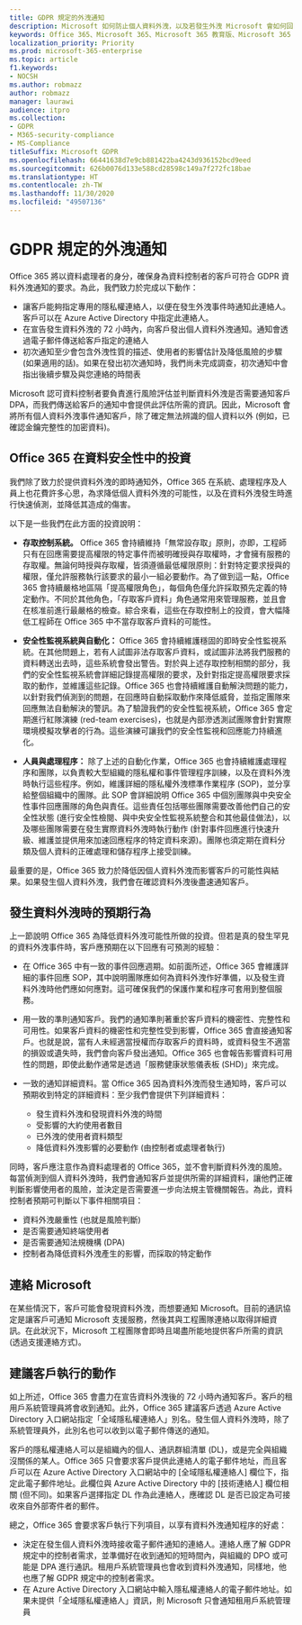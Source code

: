 ```yaml
---
title: GDPR 規定的外洩通知
description: Microsoft 如何防止個人資料外洩，以及若發生外洩 Microsoft 會如何回應和通知您。
keywords: Office 365、Microsoft 365、Microsoft 365 教育版、Microsoft 365 文件、GDPR
localization_priority: Priority
ms.prod: microsoft-365-enterprise
ms.topic: article
f1.keywords:
- NOCSH
ms.author: robmazz
author: robmazz
manager: laurawi
audience: itpro
ms.collection:
- GDPR
- M365-security-compliance
- MS-Compliance
titleSuffix: Microsoft GDPR
ms.openlocfilehash: 66441638d7e9cb881422ba4243d936152bcd9eed
ms.sourcegitcommit: 626b0076d133e588cd28598c149a7f272fc18bae
ms.translationtype: HT
ms.contentlocale: zh-TW
ms.lasthandoff: 11/30/2020
ms.locfileid: "49507136"
---
```

# <a name="breach-notification-under-the-gdpr"></a>GDPR 規定的外洩通知

Office 365 將以資料處理者的身分，確保身為資料控制者的客戶可符合 GDPR 資料外洩通知的要求。為此，我們致力於完成以下動作：

- 讓客戶能夠指定專用的隱私權連絡人，以便在發生外洩事件時通知此連絡人。客戶可以在 Azure Active Directory 中指定此連絡人。
- 在宣告發生資料外洩的 72 小時內，向客戶發出個人資料外洩通知。通知會透過電子郵件傳送給客戶指定的連絡人
- 初次通知至少會包含外洩性質的描述、使用者的影響估計及降低風險的步驟 (如果適用的話)。如果在發出初次通知時，我們尚未完成調查，初次通知中會指出後續步驟及與您連絡的時間表

Microsoft 認可資料控制者要負責進行風險評估並判斷資料外洩是否需要通知客戶 DPA，而我們傳送給客戶的通知中會提供此評估所需的資訊。因此，Microsoft 會將所有個人資料外洩事件通知客戶，除了確定無法辨識的個人資料以外 (例如，已確認金鑰完整性的加密資料)。

## <a name="office-365-investments-in-data-security"></a>Office 365 在資料安全性中的投資

我們除了致力於提供資料外洩的即時通知外，Office 365 在系統、處理程序及人員上也花費許多心思，為求降低個人資料外洩的可能性，以及在資料外洩發生時進行快速偵測，並降低其造成的傷害。

以下是一些我們在此方面的投資說明：

- **存取控制系統。** Office 365 會持續維持「無常設存取」原則，亦即，工程師只有在回應需要提高權限的特定事件而被明確授與存取權時，才會擁有服務的存取權。無論何時授與存取權，皆須遵循最低權限原則：針對特定要求授與的權限，僅允許服務執行該要求的最小一組必要動作。為了做到這一點，Office 365 會持續嚴格地區隔「提高權限角色」，每個角色僅允許採取預先定義的特定動作。不同於其他角色，「存取客戶資料」角色通常用來管理服務，並且會在核准前進行最嚴格的檢查。綜合來看，這些在存取控制上的投資，會大幅降低工程師在 Office 365 中不當存取客戶資料的可能性。

- **安全性監視系統與自動化：** Office 365 會持續維護穩固的即時安全性監視系統。在其他問題上，若有人試圖非法存取客戶資料，或試圖非法將我們服務的資料轉送出去時，這些系統會發出警告。對於與上述存取控制相關的部分，我們的安全性監視系統會詳細記錄提高權限的要求，及針對指定提高權限要求採取的動作，並維護這些記錄。Office 365 也會持續維護自動解決問題的能力，以針對我們偵測到的問題，在回應時自動採取動作來降低威脅，並指定團隊來回應無法自動解決的警訊。為了驗證我們的安全性監視系統，Office 365 會定期進行紅隊演練 (red-team exercises)，也就是內部滲透測試團隊會針對實際環境模擬攻擊者的行為。這些演練可讓我們的安全性監視和回應能力持續進化。

- **人員與處理程序：** 除了上述的自動化作業，Office 365 也會持續維護處理程序和團隊，以負責較大型組織的隱私權和事件管理程序訓練，以及在資料外洩時執行這些程序。例如，維護詳細的隱私權外洩標準作業程序 (SOP)，並分享給整個組織中的團隊。此 SOP 會詳細說明 Office 365 中個別團隊與中央安全性事件回應團隊的角色與責任。這些責任包括哪些團隊需要改善他們自己的安全性狀態 (進行安全性檢閱、與中央安全性監視系統整合和其他最佳做法)，以及哪些團隊需要在發生實際資料外洩時執行動作 (針對事件回應進行快速升級、維護並提供用來加速回應程序的特定資料來源)。團隊也須定期在資料分類及個人資料的正確處理和儲存程序上接受訓練。

最重要的是，Office 365 致力於降低因個人資料外洩而影響客戶的可能性與結果。如果發生個人資料外洩，我們會在確認資料外洩後盡速通知客戶。

## <a name="what-to-expect-in-the-event-of-breach"></a>發生資料外洩時的預期行為

上一節說明 Office 365 為降低資料外洩可能性所做的投資。但若是真的發生罕見的資料外洩事件時，客戶應預期在以下回應有可預測的經驗：

- 在 Office 365 中有一致的事件回應週期。如前面所述，Office 365 會維護詳細的事件回應 SOP，其中說明團隊應如何為資料外洩作好準備，以及發生資料外洩時他們應如何應對。這可確保我們的保護作業和程序可套用到整個服務。

- 用一致的準則通知客戶。我們的通知準則著重於客戶資料的機密性、完整性和可用性。如果客戶資料的機密性和完整性受到影響，Office 365 會直接通知客戶。也就是說，當有人未經適當授權而存取客戶的資料時，或資料發生不適當的損毀或遺失時，我們會向客戶發出通知。Office 365 也會報告影響資料可用性的問題，即使此動作通常是透過「服務健康狀態儀表板 (SHD)」來完成。

- 一致的通知詳細資料。當 Office 365 因為資料外洩而發生通知時，客戶可以預期收到特定的詳細資料：至少我們會提供下列詳細資料：

    - 發生資料外洩和發現資料外洩的時間
    - 受影響的大約使用者數目
    - 已外洩的使用者資料類型
    - 降低資料外洩影響的必要動作 (由控制者或處理者執行)

同時，客戶應注意作為資料處理者的 Office 365，並不會判斷資料外洩的風險。每當偵測到個人資料外洩時，我們會通知客戶並提供所需的詳細資料，讓他們正確判斷影響使用者的風險，並決定是否需要進一步向法規主管機關報告。為此，資料控制者預期可判斷以下事件相關項目：

- 資料外洩嚴重性 (也就是風險判斷)
- 是否需要通知終端使用者
- 是否需要通知法規機構 (DPA)
- 控制者為降低資料外洩產生的影響，而採取的特定動作

## <a name="contacting-microsoft"></a>連絡 Microsoft

在某些情況下，客戶可能會發現資料外洩，而想要通知 Microsoft。目前的通訊協定是讓客戶可通知 Microsoft 支援服務，然後其與工程團隊連絡以取得詳細資訊。在此狀況下，Microsoft 工程團隊會即時且竭盡所能地提供客戶所需的資訊 (透過支援連絡方式)。

## <a name="call-to-action-for-customers"></a>建議客戶執行的動作

如上所述，Office 365 會盡力在宣告資料外洩後的 72 小時內通知客戶。客戶的租用戶系統管理員將會收到通知。此外，Office 365 建議客戶透過 Azure Active Directory 入口網站指定「全域隱私權連絡人」別名。發生個人資料外洩時，除了系統管理員外，此別名也可以收到以電子郵件傳送的通知。

客戶的隱私權連絡人可以是組織內的個人、通訊群組清單 (DL)，或是完全與組織沒關係的某人。Office 365 只會要求客戶提供此連絡人的電子郵件地址，而且客戶可以在 Azure Active Directory 入口網站中的 [全域隱私權連絡人] 欄位下，指定此電子郵件地址。此欄位與 Azure Active Directory 中的 [技術連絡人] 欄位相關 (但不同)。如果客戶選擇指定 DL 作為此連絡人，應確認 DL 是否已設定為可接收來自外部寄件者的郵件。

總之，Office 365 會要求客戶執行下列項目，以享有資料外洩通知程序的好處：

- 決定在發生個人資料外洩時接收電子郵件通知的連絡人。連絡人應了解 GDPR 規定中的控制者需求，並準備好在收到通知的短時間內，與組織的 DPO 或可能是 DPA 進行通訊。租用戶系統管理員也會收到資料外洩通知，同樣地，他也應了解 GDPR 規定中的控制者需求。
- 在 Azure Active Directory 入口網站中輸入隱私權連絡人的電子郵件地址。如果未提供「全域隱私權連絡人」資訊，則 Microsoft 只會通知租用戶系統管理員
